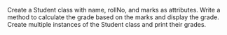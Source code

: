  Create a Student class with name, rollNo, and marks as attributes. Write a method to calculate the grade based on the marks and display the grade. Create multiple instances of the Student class and print their grades.
